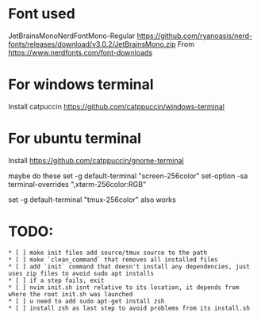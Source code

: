 # Font used
JetBrainsMonoNerdFontMono-Regular 
https://github.com/ryanoasis/nerd-fonts/releases/download/v3.0.2/JetBrainsMono.zip
From https://www.nerdfonts.com/font-downloads

# For windows terminal
Install catpuccin https://github.com/catppuccin/windows-terminal

# For ubuntu terminal
Install https://github.com/catppuccin/gnome-terminal

maybe do these
set -g default-terminal "screen-256color" set-option -sa terminal-overrides ",xterm-256color:RGB"

set -g default-terminal "tmux-256color" also works





# TODO:
    * [ ] make init files add source/tmux source to the path
    * [ ] make `clean_command` that removes all installed files
    * [ ] add `init` command that doesn't install any dependencies, just uses zip files to avoid sudo apt installs
    * [ ] if a step fails, exit
    * [ ] nvim init.sh isnt relative to its location, it depends from where the root init.sh was launched
    * [ ] u need to add sudo apt-get install zsh
    * [ ] install zsh as last step to avoid problems from its install.sh

